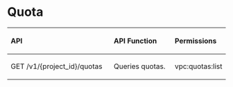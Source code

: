 # Quota<a name="vpc_permission_0006"></a>

<a name="table18466566383"></a>
<table><thead align="left"><tr id="row14931063384"><th class="cellrowborder" valign="top" width="48.648648648648646%" id="mcps1.1.4.1.1"><p id="p1493465384"><a name="p1493465384"></a><a name="p1493465384"></a>API</p>
</th>
<th class="cellrowborder" valign="top" width="29.72972972972973%" id="mcps1.1.4.1.2"><p id="p1670214110582"><a name="p1670214110582"></a><a name="p1670214110582"></a>API Function</p>
</th>
<th class="cellrowborder" valign="top" width="21.62162162162162%" id="mcps1.1.4.1.3"><p id="p9493763381"><a name="p9493763381"></a><a name="p9493763381"></a>Permissions</p>
</th>
</tr>
</thead>
<tbody><tr id="row94931366381"><td class="cellrowborder" valign="top" width="48.648648648648646%" headers="mcps1.1.4.1.1 "><p id="p349311610389"><a name="p349311610389"></a><a name="p349311610389"></a>GET /v1/{project_id}/quotas</p>
</td>
<td class="cellrowborder" valign="top" width="29.72972972972973%" headers="mcps1.1.4.1.2 "><p id="p17021841195811"><a name="p17021841195811"></a><a name="p17021841195811"></a>Queries quotas.</p>
</td>
<td class="cellrowborder" valign="top" width="21.62162162162162%" headers="mcps1.1.4.1.3 "><p id="p0680171419384"><a name="p0680171419384"></a><a name="p0680171419384"></a>vpc:quotas:list</p>
</td>
</tr>
</tbody>
</table>


